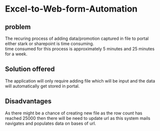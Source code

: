 # Excel-to-Web-form-Automation

## problem
The recuring process of adding data/promotion captured in file to portal either stark or sharepoint is time consuming.<br>
time consumed for this process is approximately 5 minutes and 25 minutes for a week.

## Solution offered
The application will only require adding file which will be input and the data will automatically get stored in portal.

## Disadvantages

As there might be a chance of creating new file as the row count has reached 25000 then there will be need to update url as this system mails navigates and populates data on bases of url.

